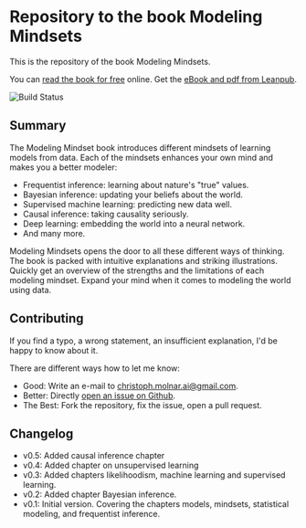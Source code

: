 # Repository to the book Modeling Mindsets

This is the repository of the book Modeling Mindsets.

You can [read the book for free](https://book.modeling-mindsets.com) online.
Get the [eBook and pdf from Leanpub](https://leanpub.com/modeling-mindsets).

![Build Status](https://github.com/christophM/modeling-mindsets.com/actions/workflows/Book.yaml/badge.svg)

## Summary

The Modeling Mindset book introduces different mindsets of learning models from data.
Each of the mindsets enhances your own mind and makes you a better modeler:

* Frequentist inference: learning about nature's "true" values.
* Bayesian inference: updating your beliefs about the world.
* Supervised machine learning: predicting new data well.
* Causal inference: taking causality seriously.
* Deep learning: embedding the world into a neural network.
* And many more. 

Modeling Mindsets opens the door to all these different ways of thinking. The book is packed with intuitive explanations and striking illustrations.
Quickly get an overview of the strengths and the limitations of each modeling mindset.
Expand your mind when it comes to modeling the world using data.

## Contributing

If you find a typo, a wrong statement, an insufficient explanation, I'd be happy to know about it.

There are different ways how to let me know:

* Good: Write an e-mail to [christoph.molnar.ai@gmail.com](christoph.molnar.ai@gmail.com).
* Better: Directly [open an issue on Github](https://github.com/christophM/modeling-mindsets/issues/new).
* The Best: Fork the repository, fix the issue, open a pull request.

## Changelog

- v0.5: Added causal inference chapter
- v0.4: Added chapter on unsupervised learning
- v0.3: Added chapters likelihoodism, machine learning and supervised learning.
- v0.2: Added chapter Bayesian inference.
- v0.1: Initial version. Covering the chapters models, mindsets, statistical modeling, and frequentist inference.


